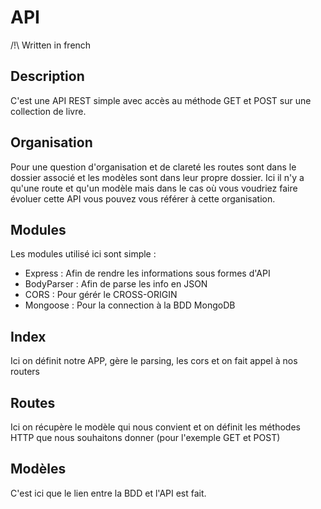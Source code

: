 # API

/!\ Written in french

## Description

C'est une API REST simple avec accès au méthode GET et POST sur une collection
de livre.

## Organisation

Pour une question d'organisation et de clareté les routes sont dans le dossier
associé et les modèles sont dans leur propre dossier. Ici il n'y a qu'une route
et qu'un modèle mais dans le cas où vous voudriez faire évoluer cette API vous
pouvez vous référer à cette organisation.

## Modules

Les modules utilisé ici sont simple :

* Express : Afin de rendre les informations sous formes d'API
* BodyParser : Afin de parse les info en JSON
* CORS : Pour gérér le CROSS-ORIGIN
* Mongoose : Pour la connection à la BDD MongoDB

## Index

Ici on définit notre APP, gère le parsing, les cors et on fait appel à nos
routers

## Routes

Ici on récupère le modèle qui nous convient et on définit les méthodes HTTP que
nous souhaitons donner (pour l'exemple GET et POST)

## Modèles

C'est ici que le lien entre la BDD et l'API est fait.

